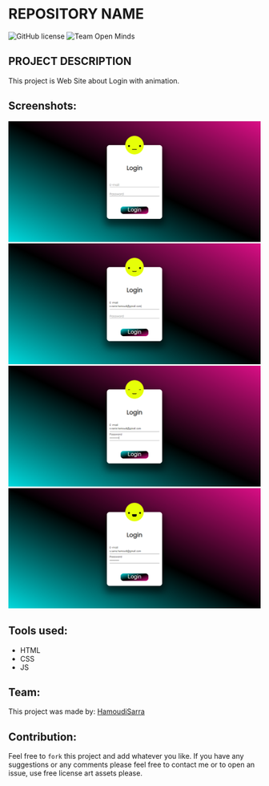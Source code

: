 # REPOSITORY NAME

![GitHub license](https://img.shields.io/github/license/open-minds/Train_Track_Repair_GGJ2020.svg)
![Team Open Minds](https://img.shields.io/badge/Members%20of-Team%20Open%20Minds-blue.svg?color=0099CC)

## PROJECT DESCRIPTION
This project is Web Site about Login with animation.  

## Screenshots:

<img src="video/cap.PNG">
<img src="video/cap1.PNG">
<img src="video/cap2.PNG">
<img src="video/cap3.PNG">



## Tools used:
* HTML
* CSS
* JS

## Team:
This project was made by:
[HamoudiSarra](https://github.com/HamoudiSarra)

## Contribution:
Feel free to `fork` this project and add whatever you like. If you have any suggestions or any comments please feel free to contact me or to open an issue, use free license art assets please.
